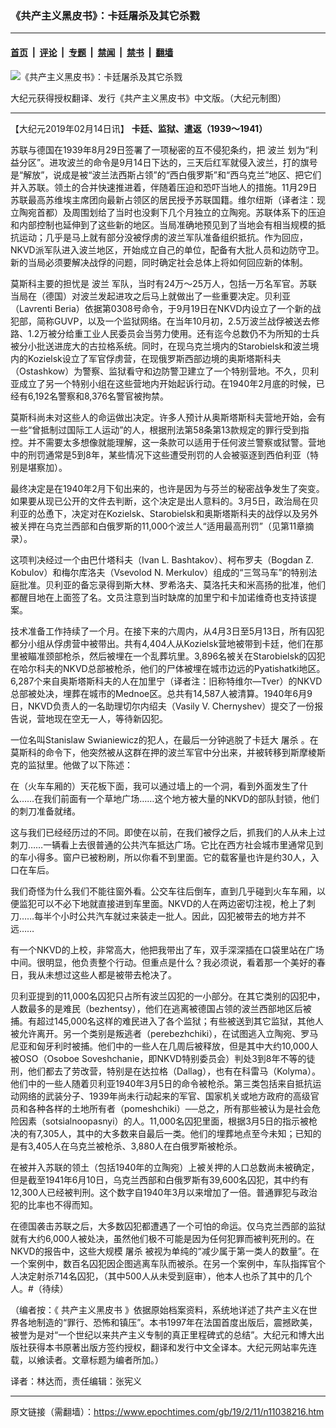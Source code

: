 ### 《共产主义黑皮书》：卡廷屠杀及其它杀戮

---

#### [首页](../../../..?n11038216) &nbsp;|&nbsp; [评论](../../../../../epoch-comment?n11038216) &nbsp;|&nbsp; [专题](../../../../../epoch-special?n11038216) &nbsp;|&nbsp; [禁闻](../../../../../epoch-news?n11038216) &nbsp;|&nbsp; [禁书](../../../../../books?n11038216) &nbsp;|&nbsp; [翻墙](https://github.com/gfw-breaker/nogfw/blob/master/README.md?n11038216)


<div><img alt="《共产主义黑皮书》：卡廷屠杀及其它杀戮" class="attachment-djy_600_400 size-djy_600_400 wp-post-image" src="https://i.epochtimes.com/assets/uploads/2017/12/dcbb5ad1ea37934a168afd29d68d142e-600x400.jpg"/>
<div class="caption">
 <p>
  大纪元获得授权翻译、发行《共产主义黑皮书》中文版。（大纪元制图）
 </p>
</div></div><hr/><div class="post_content" id="artbody" itemprop="articleBody">
 <!-- article content begin -->
 <p>
  【大纪元2019年02月14日讯】
  <strong>
   卡廷、监狱、遣返（1939～1941）
  </strong>
 </p>
 <p>
  苏联与德国在1939年8月29日签署了一项秘密的互不侵犯条约，把
  <ok href="https://www.epochtimes.com/gb/tag/%E6%B3%A2%E5%85%B0.html">
   波兰
  </ok>
  划为“利益分区”。进攻波兰的命令是9月14日下达的，三天后红军就侵入波兰，打的旗号是“解放”，说成是被“波兰法西斯占领”的“西白俄罗斯”和“西乌克兰”地区、把它们并入苏联。领土的合并快速推进着，伴随着压迫和恐吓当地人的措施。11月29日苏联最高苏维埃主席团向最新占领区的居民授予苏联国籍。维尔纽斯（译者注：现立陶宛首都）及周围划给了当时也没剩下几个月独立的立陶宛。苏联体系下的压迫和内部控制也延伸到了这些新的地区。当局准确地预见到了当地会有相当规模的抵抗运动；几乎是马上就有部分没被俘虏的波兰军队准备组织抵抗。作为回应，NKVD派军队进入波兰地区，开始成立自己的单位，配备有大批人员和边防守卫。新的当局必须要解决战俘的问题，同时确定社会总体上将如何回应新的体制。
 </p>
 <p>
  莫斯科主要的担忧是
  <ok href="https://www.epochtimes.com/gb/tag/%E6%B3%A2%E5%85%B0.html">
   波兰
  </ok>
  军队，当时有24万～25万人，包括一万名军官。苏联当局在（德国）对波兰发起进攻之后马上就做出了一些重要决定。贝利亚（Lavrenti Beria）依据第0308号命令，于9月19日在NKVD内设立了一个新的战犯部，简称GUVP，以及一个监狱网络。在当年10月初，2.5万波兰战俘被送去修路、1.2万被分给重工业人民委员会当劳力使用。还有迄今总数仍不为所知的士兵被分小批送进庞大的古拉格系统。同时，在现乌克兰境内的Starobielsk和波兰境内的Kozielsk设立了军官俘虏营，在现俄罗斯西部边境的奥斯塔斯科夫（Ostashkow）为警察、监狱看守和边防警卫建立了一个特别营地。不久，贝利亚成立了另一个特别小组在这些营地内开始起诉行动。在1940年2月底的时候，已经有6,192名警察和8,376名警官被拘禁。
 </p>
 <p>
  莫斯科尚未对这些人的命运做出决定。许多人预计从奥斯塔斯科夫营地开始，会有一些“曾抵制过国际工人运动”的人，根据刑法第58条第13款规定的罪行受到指控。并不需要太多想像就能理解，这一条款可以适用于任何波兰警察或狱警。营地中的刑罚通常是5到8年，某些情况下这些遭受刑罚的人会被驱逐到西伯利亚（特别是堪察加）。
 </p>
 <p>
  最终决定是在1940年2月下旬出来的，也许是因为与芬兰的秘密战争发生了突变。如果要从现已公开的文件去判断，这个决定是出人意料的。3月5日，政治局在贝利亚的怂恿下，决定对在Kozielsk、Starobielsk和奥斯塔斯科夫的战俘以及另外被关押在乌克兰西部和白俄罗斯的11,000个波兰人“适用最高刑罚”（见第11章摘录）。
 </p>
 <p>
  这项判决经过一个由巴什塔科夫（Ivan L. Bashtakov）、柯布罗夫（Bogdan Z. Kobulov）和梅尔库洛夫（Vsevolod N. Merkulov）组成的“三驾马车”的特别法庭批准。贝利亚的备忘录得到斯大林、罗希洛夫、莫洛托夫和米高扬的批准，他们都醒目地在上面签了名。文员注意到当时缺席的加里宁和卡加诺维奇也支持该提案。
 </p>
 <p>
  技术准备工作持续了一个月。在接下来的六周内，从4月3日至5月13日，所有囚犯都分小组从俘虏营中被带出。共有4,404人从Kozielsk营地被带到卡廷，他们在那里被瞄准颈部枪杀，然后被埋在一个乱葬坑里。3,896名被关在Starobielsk的囚犯在哈尔科夫的NKVD总部被枪杀，他们的尸体被埋在城市边远的Pyatishatki地区。6,287个来自奥斯塔斯科夫的人在加里宁（译者注：旧称特维尔—Tver）的NKVD总部被处决，埋葬在城市的Mednoe区。总共有14,587人被清算。1940年6月9日，NKVD负责人的一名助理切尔内绍夫（Vasily V. Chernyshev）提交了一份报告说，营地现在空无一人，等待新囚犯。
 </p>
 <p>
  一位名叫Stanislaw Swianiewicz的犯人，在最后一分钟逃脱了卡廷大
  <ok href="https://www.epochtimes.com/gb/tag/%E5%B1%A0%E6%9D%80.html">
   屠杀
  </ok>
  。在莫斯科的命令下，他突然被从这群在押的波兰军官中分出来，并被转移到斯摩棱斯克的监狱里。他做了以下陈述：
 </p>
 <p>
  在（火车车厢的）天花板下面，我可以通过墙上的一个洞，看到外面发生了什么……在我们前面有一个草地广场……这个地方被大量的NKVD的部队封锁，他们的刺刀准备就绪。
 </p>
 <p>
  这与我们已经经历过的不同。即使在以前，在我们被俘之后，抓我们的人从未上过刺刀……一辆看上去很普通的公共汽车抵达广场。它比在西方社会城市里通常见到的车小得多。窗户已被粉刷，所以你看不到里面。它的载客量也许是约30人，入口在车后。
 </p>
 <p>
  我们奇怪为什么我们不能往窗外看。公交车往后倒车，直到几乎碰到火车车厢，以便监犯可以不必下地就直接进到车里面。NKVD的人在两边密切注视，枪上了刺刀……每半个小时公共汽车就过来装走一批人。因此，囚犯被带去的地方并不远……
 </p>
 <p>
  有一个NKVD的上校，非常高大，他把我带出了车，双手深深插在口袋里站在广场中间。很明显，他负责整个行动。但重点是什么？我必须说，看着那一个美好的春日，我从未想过这些人都是被带去枪决了。
 </p>
 <p>
  贝利亚提到的11,000名囚犯只占所有波兰囚犯的一小部分。在其它类别的囚犯中，人数最多的是难民（bezhentsy），他们在逃离被德国占领的波兰西部地区后被捕。有超过145,000名这样的难民进入了各个监狱；有些被送到其它监狱，其他人被允许离开。另一个类别是叛逃者（perebezhchiki），在试图逃入立陶宛、罗马尼亚和匈牙利时被捕。他们中的一些人在几周后被释放，但是其中大约10,000人被OSO（Osoboe Soveshchanie，即NKVD特别委员会）判处3到8年不等的徒刑，他们都去了劳改营，特别是在达拉格（Dallag），也有在科雷马（Kolyma）。他们中的一些人随着贝利亚1940年3月5日的命令被枪杀。第三类包括来自抵抗运动网络的武装分子、1939年尚未行动起来的军官、国家机关或地方政府的高级官员和各种各样的土地所有者（pomeshchiki）──总之，所有那些被认为是社会危险因素（sotsialnoopasnyi）的人。11,000名囚犯里面，根据3月5日的指示被枪决的有7,305人，其中的大多数来自最后一类。他们的埋葬地点至今未知；已知的是有3,405人在乌克兰被枪杀、3,880人在白俄罗斯被枪杀。
 </p>
 <p>
  在被并入苏联的领土（包括1940年的立陶宛）上被关押的人口总数尚未被确定，但是截至1941年6月10日，乌克兰西部和白俄罗斯有39,600名囚犯，其中约有12,300人已经被判刑。这个数字自1940年3月以来增加了一倍。普通罪犯与政治犯的比率也不得而知。
 </p>
 <p>
  在德国袭击苏联之后，大多数囚犯都遭遇了一个可怕的命运。仅乌克兰西部的监狱就有大约6,000人被处决，虽然他们极不可能是因为任何犯罪而被判死刑的。在NKVD的报告中，这些大规模
  <ok href="https://www.epochtimes.com/gb/tag/%E5%B1%A0%E6%9D%80.html">
   屠杀
  </ok>
  被视为单纯的“减少属于第一类人的数量”。在一个案例中，数百名囚犯因企图逃离车队而被杀。在另一个案例中，车队指挥官个人决定射杀714名囚犯，（其中500人从未受到庭审），他本人也杀了其中的几个人。#（待续）
 </p>
 <p>
  （编者按：《
  <ok href="https://www.epochtimes.com/gb/tag/%E5%85%B1%E4%BA%A7%E4%B8%BB%E4%B9%89%E9%BB%91%E7%9A%AE%E4%B9%A6.html">
   共产主义黑皮书
  </ok>
  》依据原始档案资料，系统地详述了共产主义在世界各地制造的“罪行、恐怖和镇压”。本书1997年在法国首度出版后，震撼欧美，被誉为是对“一个世纪以来共产主义专制的真正里程碑式的总结”。大纪元和博大出版社获得本书原著出版方签约授权，翻译和发行中文全译本。大纪元网站率先连载，以飨读者。文章标题为编者所加。）
 </p>
 <p>
  译者：林达而，责任编辑：张宪义
 </p>
 <!-- article content end -->
 <div id="below_article_ad">
 </div>
</div>


---

原文链接（需翻墙）：https://www.epochtimes.com/gb/19/2/11/n11038216.htm